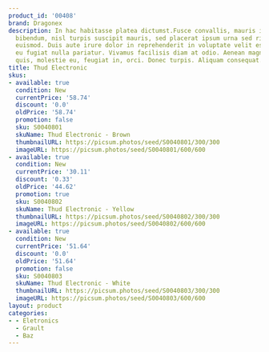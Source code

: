 ```yaml
---
product_id: '00408'
brand: Dragonex
description: In hac habitasse platea dictumst.Fusce convallis, mauris imperdiet gravida
  bibendum, nisl turpis suscipit mauris, sed placerat ipsum urna sed risus. Suspendisse
  euismod. Duis aute irure dolor in reprehenderit in voluptate velit esse cillum dolore
  eu fugiat nulla pariatur. Vivamus facilisis diam at odio. Aenean magna nisl, mollis
  quis, molestie eu, feugiat in, orci. Donec turpis. Aliquam consequat.
title: Thud Electronic
skus:
- available: true
  condition: New
  currentPrice: '58.74'
  discount: '0.0'
  oldPrice: '58.74'
  promotion: false
  sku: S0040801
  skuName: Thud Electronic - Brown
  thumbnailURL: https://picsum.photos/seed/S0040801/300/300
  imageURL: https://picsum.photos/seed/S0040801/600/600
- available: true
  condition: New
  currentPrice: '30.11'
  discount: '0.33'
  oldPrice: '44.62'
  promotion: true
  sku: S0040802
  skuName: Thud Electronic - Yellow
  thumbnailURL: https://picsum.photos/seed/S0040802/300/300
  imageURL: https://picsum.photos/seed/S0040802/600/600
- available: true
  condition: New
  currentPrice: '51.64'
  discount: '0.0'
  oldPrice: '51.64'
  promotion: false
  sku: S0040803
  skuName: Thud Electronic - White
  thumbnailURL: https://picsum.photos/seed/S0040803/300/300
  imageURL: https://picsum.photos/seed/S0040803/600/600
layout: product
categories:
- - Eletronics
  - Grault
  - Baz
---
```

